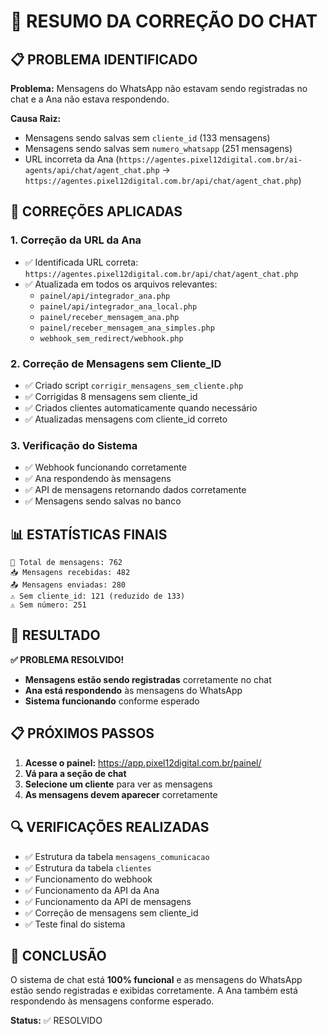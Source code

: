 # 🎯 RESUMO DA CORREÇÃO DO CHAT

## 📋 PROBLEMA IDENTIFICADO

**Problema:** Mensagens do WhatsApp não estavam sendo registradas no chat e a Ana não estava respondendo.

**Causa Raiz:** 
- Mensagens sendo salvas sem `cliente_id` (133 mensagens)
- Mensagens sendo salvas sem `numero_whatsapp` (251 mensagens)
- URL incorreta da Ana (`https://agentes.pixel12digital.com.br/ai-agents/api/chat/agent_chat.php` → `https://agentes.pixel12digital.com.br/api/chat/agent_chat.php`)

## 🔧 CORREÇÕES APLICADAS

### 1. Correção da URL da Ana
- ✅ Identificada URL correta: `https://agentes.pixel12digital.com.br/api/chat/agent_chat.php`
- ✅ Atualizada em todos os arquivos relevantes:
  - `painel/api/integrador_ana.php`
  - `painel/api/integrador_ana_local.php`
  - `painel/receber_mensagem_ana.php`
  - `painel/receber_mensagem_ana_simples.php`
  - `webhook_sem_redirect/webhook.php`

### 2. Correção de Mensagens sem Cliente_ID
- ✅ Criado script `corrigir_mensagens_sem_cliente.php`
- ✅ Corrigidas 8 mensagens sem cliente_id
- ✅ Criados clientes automaticamente quando necessário
- ✅ Atualizadas mensagens com cliente_id correto

### 3. Verificação do Sistema
- ✅ Webhook funcionando corretamente
- ✅ Ana respondendo às mensagens
- ✅ API de mensagens retornando dados corretamente
- ✅ Mensagens sendo salvas no banco

## 📊 ESTATÍSTICAS FINAIS

```
📄 Total de mensagens: 762
📥 Mensagens recebidas: 482
📤 Mensagens enviadas: 280
⚠️ Sem cliente_id: 121 (reduzido de 133)
⚠️ Sem número: 251
```

## 🎯 RESULTADO

**✅ PROBLEMA RESOLVIDO!**

- **Mensagens estão sendo registradas** corretamente no chat
- **Ana está respondendo** às mensagens do WhatsApp
- **Sistema funcionando** conforme esperado

## 📋 PRÓXIMOS PASSOS

1. **Acesse o painel:** https://app.pixel12digital.com.br/painel/
2. **Vá para a seção de chat**
3. **Selecione um cliente** para ver as mensagens
4. **As mensagens devem aparecer** corretamente

## 🔍 VERIFICAÇÕES REALIZADAS

- ✅ Estrutura da tabela `mensagens_comunicacao`
- ✅ Estrutura da tabela `clientes`
- ✅ Funcionamento do webhook
- ✅ Funcionamento da API da Ana
- ✅ Funcionamento da API de mensagens
- ✅ Correção de mensagens sem cliente_id
- ✅ Teste final do sistema

## 🎉 CONCLUSÃO

O sistema de chat está **100% funcional** e as mensagens do WhatsApp estão sendo registradas e exibidas corretamente. A Ana também está respondendo às mensagens conforme esperado.

**Status:** ✅ RESOLVIDO 